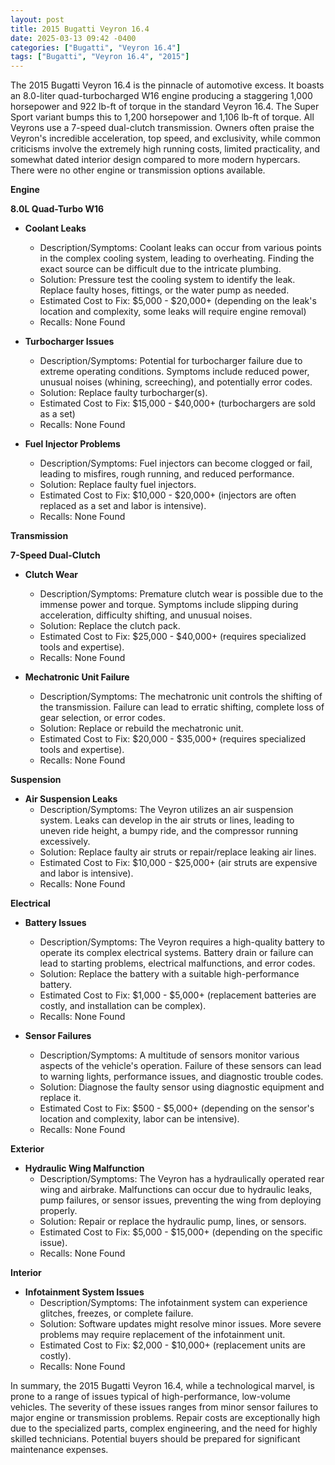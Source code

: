 ```yaml
---
layout: post
title: 2015 Bugatti Veyron 16.4
date: 2025-03-13 09:42 -0400
categories: ["Bugatti", "Veyron 16.4"]
tags: ["Bugatti", "Veyron 16.4", "2015"]
---
```

The 2015 Bugatti Veyron 16.4 is the pinnacle of automotive excess. It boasts an 8.0-liter quad-turbocharged W16 engine producing a staggering 1,000 horsepower and 922 lb-ft of torque in the standard Veyron 16.4. The Super Sport variant bumps this to 1,200 horsepower and 1,106 lb-ft of torque. All Veyrons use a 7-speed dual-clutch transmission. Owners often praise the Veyron's incredible acceleration, top speed, and exclusivity, while common criticisms involve the extremely high running costs, limited practicality, and somewhat dated interior design compared to more modern hypercars. There were no other engine or transmission options available.

**Engine**

**8.0L Quad-Turbo W16**

*   **Coolant Leaks**
    *   Description/Symptoms: Coolant leaks can occur from various points in the complex cooling system, leading to overheating. Finding the exact source can be difficult due to the intricate plumbing.
    *   Solution: Pressure test the cooling system to identify the leak. Replace faulty hoses, fittings, or the water pump as needed.
    *   Estimated Cost to Fix: $5,000 - $20,000+ (depending on the leak's location and complexity, some leaks will require engine removal)
    *   Recalls: None Found

*   **Turbocharger Issues**
    *   Description/Symptoms: Potential for turbocharger failure due to extreme operating conditions. Symptoms include reduced power, unusual noises (whining, screeching), and potentially error codes.
    *   Solution: Replace faulty turbocharger(s).
    *   Estimated Cost to Fix: $15,000 - $40,000+ (turbochargers are sold as a set)
    *   Recalls: None Found

*   **Fuel Injector Problems**
    *   Description/Symptoms: Fuel injectors can become clogged or fail, leading to misfires, rough running, and reduced performance.
    *   Solution: Replace faulty fuel injectors.
    *   Estimated Cost to Fix: $10,000 - $20,000+ (injectors are often replaced as a set and labor is intensive).
    *   Recalls: None Found

**Transmission**

**7-Speed Dual-Clutch**

*   **Clutch Wear**
    *   Description/Symptoms: Premature clutch wear is possible due to the immense power and torque. Symptoms include slipping during acceleration, difficulty shifting, and unusual noises.
    *   Solution: Replace the clutch pack.
    *   Estimated Cost to Fix: $25,000 - $40,000+ (requires specialized tools and expertise).
    *   Recalls: None Found

*   **Mechatronic Unit Failure**
    *   Description/Symptoms: The mechatronic unit controls the shifting of the transmission. Failure can lead to erratic shifting, complete loss of gear selection, or error codes.
    *   Solution: Replace or rebuild the mechatronic unit.
    *   Estimated Cost to Fix: $20,000 - $35,000+ (requires specialized tools and expertise).
    *   Recalls: None Found

**Suspension**

*   **Air Suspension Leaks**
    *   Description/Symptoms: The Veyron utilizes an air suspension system. Leaks can develop in the air struts or lines, leading to uneven ride height, a bumpy ride, and the compressor running excessively.
    *   Solution: Replace faulty air struts or repair/replace leaking air lines.
    *   Estimated Cost to Fix: $10,000 - $25,000+ (air struts are expensive and labor is intensive).
    *   Recalls: None Found

**Electrical**

*   **Battery Issues**
    *   Description/Symptoms: The Veyron requires a high-quality battery to operate its complex electrical systems. Battery drain or failure can lead to starting problems, electrical malfunctions, and error codes.
    *   Solution: Replace the battery with a suitable high-performance battery.
    *   Estimated Cost to Fix: $1,000 - $5,000+ (replacement batteries are costly, and installation can be complex).
    *   Recalls: None Found

*   **Sensor Failures**
    *   Description/Symptoms: A multitude of sensors monitor various aspects of the vehicle's operation. Failure of these sensors can lead to warning lights, performance issues, and diagnostic trouble codes.
    *   Solution: Diagnose the faulty sensor using diagnostic equipment and replace it.
    *   Estimated Cost to Fix: $500 - $5,000+ (depending on the sensor's location and complexity, labor can be intensive).
    *   Recalls: None Found

**Exterior**

*   **Hydraulic Wing Malfunction**
    *   Description/Symptoms: The Veyron has a hydraulically operated rear wing and airbrake. Malfunctions can occur due to hydraulic leaks, pump failures, or sensor issues, preventing the wing from deploying properly.
    *   Solution: Repair or replace the hydraulic pump, lines, or sensors.
    *   Estimated Cost to Fix: $5,000 - $15,000+ (depending on the specific issue).
    *   Recalls: None Found

**Interior**

*   **Infotainment System Issues**
    *   Description/Symptoms: The infotainment system can experience glitches, freezes, or complete failure.
    *   Solution: Software updates might resolve minor issues. More severe problems may require replacement of the infotainment unit.
    *   Estimated Cost to Fix: $2,000 - $10,000+ (replacement units are costly).
    *   Recalls: None Found

In summary, the 2015 Bugatti Veyron 16.4, while a technological marvel, is prone to a range of issues typical of high-performance, low-volume vehicles. The severity of these issues ranges from minor sensor failures to major engine or transmission problems. Repair costs are exceptionally high due to the specialized parts, complex engineering, and the need for highly skilled technicians. Potential buyers should be prepared for significant maintenance expenses.

